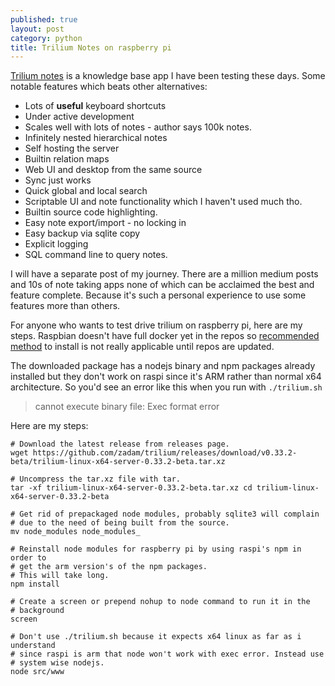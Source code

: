 ```yaml
---
published: true
layout: post
category: python
title: Trilium Notes on raspberry pi
---
```

[Trilium notes](https://github.com/zadam/trilium) is a knowledge base app I have been testing these days. Some notable features which beats other alternatives:

* Lots of **useful** keyboard shortcuts
* Under active development
* Scales well with lots of notes - author says 100k notes.
* Infinitely nested hierarchical notes
* Self hosting the server
* Builtin relation maps
* Web UI and desktop from the same source
* Sync just works
* Quick global and local search
* Scriptable UI and note functionality which I haven't used much tho.
* Builtin source code highlighting.
* Easy note export/import - no locking in
* Easy backup via sqlite copy
* Explicit logging
* SQL command line to query notes.

I will have a separate post of my journey. There are a million medium posts and 10s of note taking apps none of which can be acclaimed the best and feature complete. Because it's such a personal experience to use some features more than others.

For anyone who wants to test drive trilium on raspberry pi, here are my steps. Raspbian doesn't have full docker yet in the repos so [recommended method](https://github.com/zadam/trilium/wiki/Server-installation) to install is not really applicable until repos are updated.

The downloaded package has a nodejs binary and npm packages already installed but they don't work on raspi since it's ARM rather than normal x64 architecture. So you'd see an error like this when you run with `./trilium.sh`

> cannot execute binary file: Exec format error

Here are my steps:

```shell
# Download the latest release from releases page.
wget https://github.com/zadam/trilium/releases/download/v0.33.2-beta/trilium-linux-x64-server-0.33.2-beta.tar.xz

# Uncompress the tar.xz file with tar.
tar -xf trilium-linux-x64-server-0.33.2-beta.tar.xz cd trilium-linux-x64-server-0.33.2-beta

# Get rid of prepackaged node modules, probably sqlite3 will complain
# due to the need of being built from the source.
mv node_modules node_modules_

# Reinstall node modules for raspberry pi by using raspi's npm in order to 
# get the arm version's of the npm packages.
# This will take long.
npm install 

# Create a screen or prepend nohup to node command to run it in the
# background
screen

# Don't use ./trilium.sh because it expects x64 linux as far as i understand 
# since raspi is arm that node won't work with exec error. Instead use 
# system wise nodejs.
node src/www
```